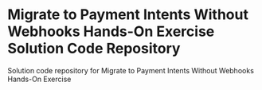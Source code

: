 # Migrate to Payment Intents Without Webhooks Hands-On Exercise Solution Code Repository
Solution code repository for Migrate to Payment Intents Without Webhooks Hands-On Exercise